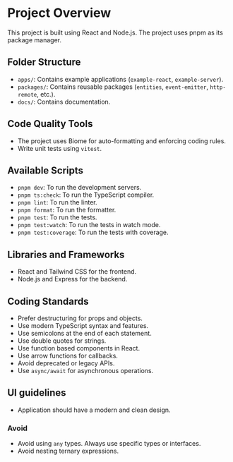 # Project Overview

This project is built using React and Node.js. The project uses pnpm as its package manager.

## Folder Structure

- `apps/`: Contains example applications (`example-react`, `example-server`).
- `packages/`: Contains reusable packages (`entities`, `event-emitter`, `http-remote`, etc.).
- `docs/`: Contains documentation.

## Code Quality Tools

- The project uses Biome for auto-formatting and enforcing coding rules.
- Write unit tests using `vitest`.

## Available Scripts

- `pnpm dev`: To run the development servers.
- `pnpm ts:check`: To run the TypeScript compiler.
- `pnpm lint`: To run the linter.
- `pnpm format`: To run the formatter.
- `pnpm test`: To run the tests.
- `pnpm test:watch`: To run the tests in watch mode.
- `pnpm test:coverage`: To run the tests with coverage.

## Libraries and Frameworks

- React and Tailwind CSS for the frontend.
- Node.js and Express for the backend.

## Coding Standards

- Prefer destructuring for props and objects.
- Use modern TypeScript syntax and features.
- Use semicolons at the end of each statement.
- Use double quotes for strings.
- Use function based components in React.
- Use arrow functions for callbacks.
- Avoid deprecated or legacy APIs.
- Use `async/await` for asynchronous operations.

## UI guidelines

- Application should have a modern and clean design.

### Avoid

- Avoid using `any` types. Always use specific types or interfaces.
- Avoid nesting ternary expressions.
